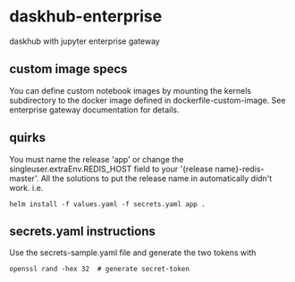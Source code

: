 # daskhub-enterprise
daskhub with jupyter enterprise gateway

## custom image specs
You can define custom notebook images by mounting the kernels subdirectory to the docker image defined in dockerfile-custom-image. See enterprise gateway documentation for details.

## quirks
You must name the release 'app' or change the singleuser.extraEnv.REDIS_HOST field to your '{release name}-redis-master'. All the solutions to put the release name in automatically didn't work. i.e.

```console
helm install -f values.yaml -f secrets.yaml app .
```

## secrets.yaml instructions

Use the secrets-sample.yaml file and generate the two tokens with

```console
openssl rand -hex 32  # generate secret-token
```
